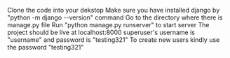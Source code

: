 Clone the code into your dekstop
Make sure you have installed django by "python -m django --version" command
Go to the directory where there is manage.py file
Run "python manage.py runserver" to start server
The project should be live at localhost:8000
superuser's username  is "username" and password is "testing321"
To create new users kindly use the password "testing321"

